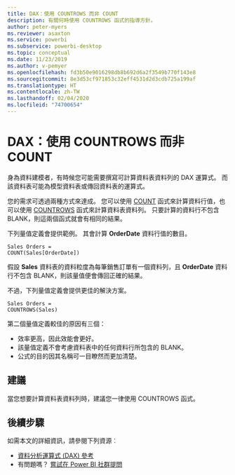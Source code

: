 ```yaml
---
title: DAX：使用 COUNTROWS 而非 COUNT
description: 有關何時使用 COUNTROWS 函式的指導方針。
author: peter-myers
ms.reviewer: asaxton
ms.service: powerbi
ms.subservice: powerbi-desktop
ms.topic: conceptual
ms.date: 11/23/2019
ms.author: v-pemyer
ms.openlocfilehash: fd3b50e9016298db8b692d6a2f3549b770f143e8
ms.sourcegitcommit: 8e3d53cf971853c32eff4531d2d3cdb725a199af
ms.translationtype: HT
ms.contentlocale: zh-TW
ms.lasthandoff: 02/04/2020
ms.locfileid: "74700654"
---
```

# <a name="dax-use-countrows-instead-of-count"></a>DAX：使用 COUNTROWS 而非 COUNT

身為資料建模者，有時候您可能需要撰寫可計算資料表資料列的 DAX 運算式。 而該資料表可能為模型資料表或傳回資料表的運算式。

您的需求可透過兩種方式來達成。 您可以使用 [COUNT](/dax/count-function-dax) 函式來計算資料行值，也可以使用 [COUNTROWS](/dax/countrows-function-dax) 函式來計算資料表資料列。 只要計算的資料行不包含 BLANK，則這兩個函式就會有相同的結果。

下列量值定義會提供範例。 其會計算 **OrderDate** 資料行值的數目。

```dax
Sales Orders =
COUNT(Sales[OrderDate])
```

假設 **Sales** 資料表的資料粒度為每筆銷售訂單有一個資料列，且 **OrderDate** 資料行不包含 BLANK，則該量值便會傳回正確的結果。

不過，下列量值定義會提供更佳的解決方案。

```dax
Sales Orders =
COUNTROWS(Sales)
```

第二個量值定義較佳的原因有三個：

- 效率更高，因此效能會更好。
- 該量值定義不會考慮資料表中的任何資料行所包含的 BLANK。
- 公式的目的因其名稱可一目瞭然而更加清楚。

## <a name="recommendation"></a>建議

當您想要計算資料表資料列時，建議您一律使用 COUNTROWS 函式。

## <a name="next-steps"></a>後續步驟

如需本文的詳細資訊，請參閱下列資源︰

- [資料分析運算式 (DAX) 參考](/dax/)
- 有問題嗎？ [嘗試在 Power BI 社群提問](https://community.powerbi.com/)
